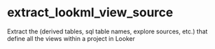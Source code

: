 # extract_lookml_view_source
Extract the (derived tables, sql table names, explore sources, etc.) that define all the views within a project in Looker

